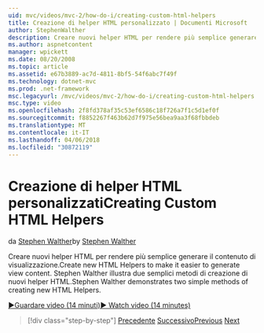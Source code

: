 ```yaml
---
uid: mvc/videos/mvc-2/how-do-i/creating-custom-html-helpers
title: Creazione di helper HTML personalizzato | Documenti Microsoft
author: StephenWalther
description: Creare nuovi helper HTML per rendere più semplice generare il contenuto di visualizzazione. Stephen Walther illustra due semplici metodi di creazione di nuovi helper HTML.
ms.author: aspnetcontent
manager: wpickett
ms.date: 08/20/2008
ms.topic: article
ms.assetid: e67b3889-ac7d-4811-8bf5-54f6abc7f49f
ms.technology: dotnet-mvc
ms.prod: .net-framework
msc.legacyurl: /mvc/videos/mvc-2/how-do-i/creating-custom-html-helpers
msc.type: video
ms.openlocfilehash: 2f8fd378af35c53ef6586c18f726a7f1c5d1ef0f
ms.sourcegitcommit: f8852267f463b62d7f975e56bea9aa3f68fbbdeb
ms.translationtype: MT
ms.contentlocale: it-IT
ms.lasthandoff: 04/06/2018
ms.locfileid: "30872119"
---
```

<a name="creating-custom-html-helpers"></a><span data-ttu-id="bfda7-104">Creazione di helper HTML personalizzati</span><span class="sxs-lookup"><span data-stu-id="bfda7-104">Creating Custom HTML Helpers</span></span>
====================
<span data-ttu-id="bfda7-105">da [Stephen Walther](https://github.com/StephenWalther)</span><span class="sxs-lookup"><span data-stu-id="bfda7-105">by [Stephen Walther](https://github.com/StephenWalther)</span></span>

<span data-ttu-id="bfda7-106">Creare nuovi helper HTML per rendere più semplice generare il contenuto di visualizzazione.</span><span class="sxs-lookup"><span data-stu-id="bfda7-106">Create new HTML Helpers to make it easier to generate view content.</span></span> <span data-ttu-id="bfda7-107">Stephen Walther illustra due semplici metodi di creazione di nuovi helper HTML.</span><span class="sxs-lookup"><span data-stu-id="bfda7-107">Stephen Walther demonstrates two simple methods of creating new HTML Helpers.</span></span>

[<span data-ttu-id="bfda7-108">&#9654;Guardare video (14 minuti)</span><span class="sxs-lookup"><span data-stu-id="bfda7-108">&#9654; Watch video (14 minutes)</span></span>](https://channel9.msdn.com/Blogs/ASP-NET-Site-Videos/creating-custom-html-helpers)

> [!div class="step-by-step"]
> <span data-ttu-id="bfda7-109">[Precedente](creating-unit-tests-for-aspnet-mvc-applications.md)
> [Successivo](creating-model-classes-with-linq-to-sql.md)</span><span class="sxs-lookup"><span data-stu-id="bfda7-109">[Previous](creating-unit-tests-for-aspnet-mvc-applications.md)
[Next](creating-model-classes-with-linq-to-sql.md)</span></span>
